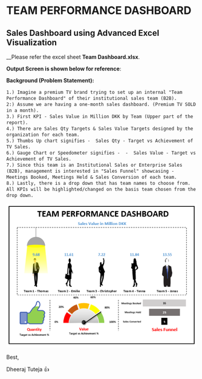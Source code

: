 # TEAM PERFORMANCE DASHBOARD
## Sales Dashboard using Advanced Excel Visualization

__Please refer the excel sheet __Team Dashboard.xlsx__.

__Output Screen is shown below for reference__:

__Background (Problem Statement):__


```
1.) Imagine a premium TV brand trying to set up an internal "Team Performance Dashboard" of their institutional sales team (B2B).
2:) Assume we are having a one-month sales dashboard. (Premium TV SOLD in a month). 
3.) First KPI - Sales Value in Million DKK by Team (Upper part of the report).
4.) There are Sales Qty Targets & Sales Value Targets designed by the organization for each team.
5.) Thumbs Up chart signifies -  Sales Qty - Target vs Achievement of TV Sales.
6.) Gauge Chart or Speedometer signifies -  -  Sales Value - Target vs Achievement of TV Sales.
7.) Since this team is an Institutional Sales or Enterprise Sales (B2B), management is interested in "Sales Funnel" showcasing - Meetings Booked, Meetings Held & Sales Conversion of each team.
8.) Lastly, there is a drop down that has team names to choose from. All KPIs will be highlighted/changed on the basis team chosen from the drop down.
```

![Screenshot](https://github.com/dheerajtuteja/SalesDashboard_Excel/blob/master/image.png)

Best,

Dheeraj Tuteja :thumbsup:
